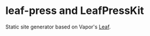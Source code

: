 # leaf-press and LeafPressKit

Static site generator based on Vapor's [Leaf](https://github.com/vapor/leaf-kit.git). 
